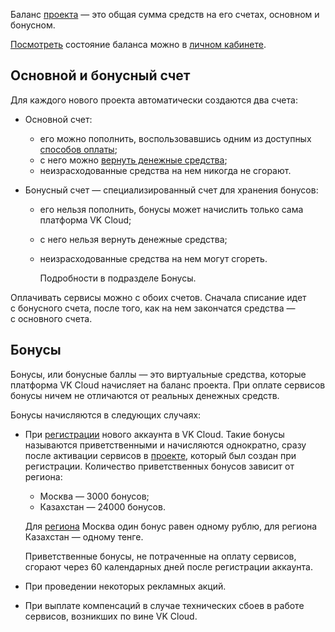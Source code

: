 Баланс [проекта](/ru/base/account/concepts/projects) — это общая сумма средств на его счетах, основном и бонусном.

[Посмотреть](../../operations/payment) состояние баланса можно в [личном кабинете](https://mcs.mail.ru/app/).

## Основной и бонусный счет

Для каждого нового проекта автоматически создаются два счета:

- Основной счет:

  - его можно пополнить, воспользовавшись одним из доступных [способов оплаты](../payment-methods);
  - с него можно [вернуть денежные средства](../../operations/refund);
  - неизрасходованные средства на нем никогда не сгорают.

- Бонусный счет — специализированный счет для хранения бонусов:

  - его нельзя пополнить, бонусы может начислить только сама платформа VK Cloud;
  - с него нельзя вернуть денежные средства;
  - неизрасходованные средства на нем могут сгореть.

    Подробности в подразделе Бонусы.

Оплачивать сервисы можно с обоих счетов. Сначала списание идет с бонусного счета, после того, как на нем закончатся средства — с основного счета.

## Бонусы

Бонусы, или бонусные баллы — это виртуальные средства, которые платформа VK Cloud начисляет на баланс проекта. При оплате сервисов бонусы ничем не отличаются от реальных денежных средств.

Бонусы начисляются в следующих случаях:

- При [регистрации](../../../start/get-started/account-registration) нового аккаунта в VK Cloud. Такие бонусы называются приветственными и начисляются однократно, сразу после активации сервисов в [проекте](/ru/base/account/concepts/projects), который был создан при регистрации. Количество приветственных бонусов зависит от региона:

  - Москва — 3000 бонусов;
  - Казахстан — 24000 бонусов.

  Для [региона](/ru/base/account/concepts/regions) Москва один бонус равен одному рублю, для региона Казахстан — одному тенге.

  <err>

  Приветственные бонусы, не потраченные на оплату сервисов, сгорают через 60 календарных дней после регистрации аккаунта.

  </err>

- При проведении некоторых рекламных акций.
- При выплате компенсаций в случае технических сбоев в работе сервисов, возникших по вине VK Cloud.
